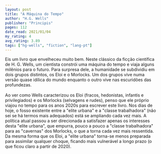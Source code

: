 ```yaml
---
layout: post
title: "A Máquina do Tempo"
author: "H.G. Wells"
publisher: "Principis"
pages: 112
date_read: 2021/01/04
my_rating: 4
avg_rating: 3.89
tags: ["hg-wells", "fiction", "lang-pt"]
---
```


Eis um livro que envelheceu muito bem. Neste clássico da ficção científica de H. G. Wells, um cientista constrói uma máquina do tempo e viaja alguns milênios para o futuro. Para surpresa dele, a humanidade se subdividiu em dois grupos distintos, os Eloi e o Morlocks. Um dos grupos vive numa versão quase idílica do mundo enquanto o outro vive nas escuridões das profundezas. <br/><br/>Ao ver como Wells caracterizou os Eloi (fracos, hedonistas, infantis e privilegiados) e os Morlocks (selvagens e rudes), penso que ele próprio viajou no tempo para os anos 2020s para escrever este livro. Nos dias de hoje, o fosso existente entre a "elite urbana" e a "classe trabalhadora" (não sei se há termos mais adequados) está se ampliando cada vez mais. A política atual passou a ser direcionada a satisfazer apenas os interesses desta "elite urbana", que empurra, pouco a pouco a "classe trabalhadora" para as "cavernas" dos Morlocks, o que a torna cada vez mais ressentida. Da mesma forma que os Eloi, a "elite urbana" torna-se menos preparada para assimilar qualquer choque, ficando mais vulnerável a longo prazo (o que ficou claro a partir de 2020).


